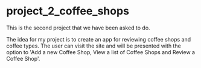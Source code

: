 # project_2_coffee_shops

This is the second project that we have been asked to do.

The idea for my project is to create an app for reviewing coffee shops and coffee types. The user can visit the site and will be presented with the option to 'Add a new Coffee Shop, View a list of Coffee Shops and Review a Coffee Shop'. 



